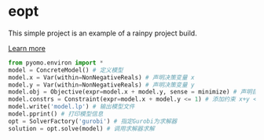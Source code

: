 
# eopt

This simple project is an example of a rainpy project build.

[Learn more](https://github.com/zmdsn/rainpy)


```python
from pyomo.environ import *
model = ConcreteModel() # 定义模型
model.x = Var(within=NonNegativeReals) # 声明决策变量 x
model.y = Var(within=NonNegativeReals) # 声明决策变量 y
model.obj = Objective(expr=model.x + model.y, sense = minimize) # 声明目标函数为 x+y, minimize 表示极小化
model.constrs = Constraint(expr=model.x + model.y <= 1) # 添加约束 x+y <= 1
model.write('model.lp') # 输出模型文件
model.pprint() # 打印模型信息
opt = SolverFactory('gurobi') # 指定Gurobi为求解器
solution = opt.solve(model) # 调用求解器求解
```